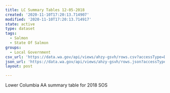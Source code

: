 ```yaml
---
title: LC Summary Tables 12-05-2018
created: '2020-11-10T17:20:13.714907'
modified: '2020-11-10T17:20:13.714917'
state: active
type: dataset
tags:
  - Salmon
  - State Of Salmon
groups:
  - Local Government
csv_url: 'https://data.wa.gov/api/views/ahzy-gsvh/rows.csv?accessType=DOWNLOAD'
json_url: 'https://data.wa.gov/api/views/ahzy-gsvh/rows.json?accessType=DOWNLOAD'
layout: post

---
```

Lower Columbia AA summary table for 2018 SOS

